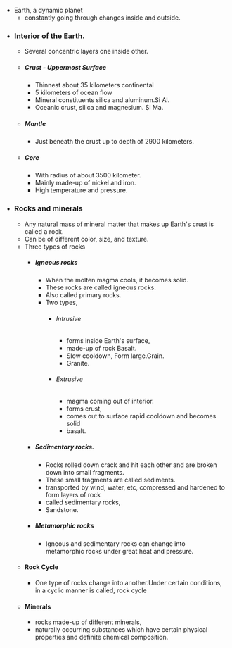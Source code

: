 - Earth, a dynamic planet 
	 - constantly going through changes inside and outside.
- ### Interior of the Earth.
	- Several concentric layers one inside other. 
	- ##### Crust - Uppermost Surface 
		- Thinnest about 35 kilometers continental 
		- 5 kilometers of ocean flow 
		- Mineral constituents silica and aluminum.Si Al. 
		- Oceanic crust, silica and magnesium. Si Ma.
	- ##### Mantle 
		- Just beneath the crust up to depth of 2900 kilometers. 
	- ##### Core 
		- With radius of about 3500 kilometer. 
		- Mainly made-up of nickel and iron.
		- High temperature and pressure.
- ### Rocks and minerals 
	- Any natural mass of mineral matter that makes up Earth's crust is called a rock.
	- Can be of different color, size, and texture.
	- Three types of rocks 
		- ##### Igneous rocks
			- When the molten magma cools, it becomes solid. 
			- These rocks are called igneous rocks. 
			- Also called primary rocks. 
			- Two types, 
				- ###### Intrusive 
					- forms inside Earth's surface, 
					- made-up of rock Basalt. 
					- Slow cooldown, Form large.Grain. 
					- Granite.
				- ###### Extrusive 
					- magma coming out of interior.
					- forms crust,
					- comes out to surface rapid cooldown and becomes solid 
					- basalt.
		- ##### Sedimentary rocks. 
			- Rocks rolled down crack and hit each other and are broken down into small fragments.
			- These small fragments are called sediments. 
			- transported by wind, water, etc, compressed and hardened to form layers of rock 
			- called sedimentary rocks, 
			- Sandstone.
		- ##### Metamorphic rocks 
			- Igneous and sedimentary rocks can change into metamorphic rocks under great heat and pressure. 
	- #### Rock Cycle 
		- One type of rocks change into another.Under certain conditions, in a cyclic manner is called, rock cycle  
	- #### Minerals
		- rocks made-up of different minerals,
		- naturally occurring substances which have certain physical properties and definite chemical composition.